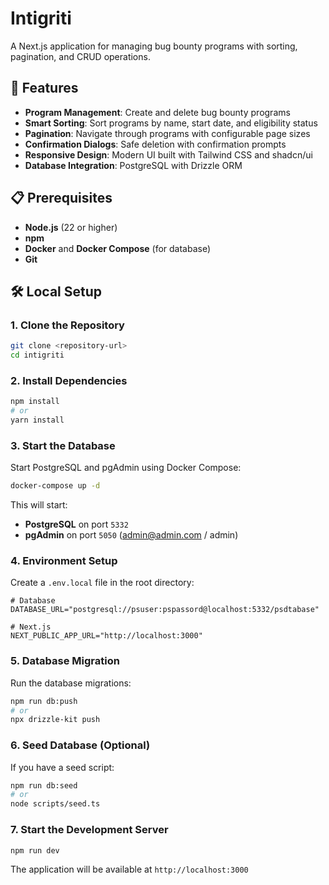 # Intigriti 

A Next.js application for managing bug bounty programs with sorting, pagination, and CRUD operations.

## 🚀 Features

- **Program Management**: Create and delete bug bounty programs
- **Smart Sorting**: Sort programs by name, start date, and eligibility status
- **Pagination**: Navigate through programs with configurable page sizes
- **Confirmation Dialogs**: Safe deletion with confirmation prompts
- **Responsive Design**: Modern UI built with Tailwind CSS and shadcn/ui
- **Database Integration**: PostgreSQL with Drizzle ORM

## 📋 Prerequisites

- **Node.js** (22 or higher)
- **npm** 
- **Docker** and **Docker Compose** (for database)
- **Git**

## 🛠️ Local Setup

### 1. Clone the Repository

```bash
git clone <repository-url>
cd intigriti
```

### 2. Install Dependencies

```bash
npm install
# or
yarn install
```

### 3. Start the Database

Start PostgreSQL and pgAdmin using Docker Compose:

```bash
docker-compose up -d
```

This will start:
- **PostgreSQL** on port `5332`
- **pgAdmin** on port `5050` (admin@admin.com / admin)

### 4. Environment Setup

Create a `.env.local` file in the root directory:

```env
# Database
DATABASE_URL="postgresql://psuser:pspassord@localhost:5332/psdtabase"

# Next.js
NEXT_PUBLIC_APP_URL="http://localhost:3000"
```

### 5. Database Migration

Run the database migrations:

```bash
npm run db:push
# or
npx drizzle-kit push
```

### 6. Seed Database (Optional)

If you have a seed script:

```bash
npm run db:seed
# or
node scripts/seed.ts
```

### 7. Start the Development Server

```bash
npm run dev

```

The application will be available at `http://localhost:3000`

